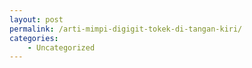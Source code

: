 ```yaml
---
layout: post
permalink: /arti-mimpi-digigit-tokek-di-tangan-kiri/
categories:
    - Uncategorized
---
```


